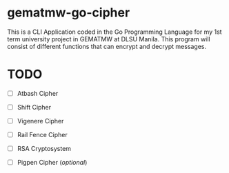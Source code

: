 # gematmw-go-cipher
This is a CLI Application coded in the Go Programming Language for my 1st term university project in GEMATMW at DLSU Manila. This program will consist of different functions that can encrypt and decrypt messages.
# TODO
- [ ] Atbash Cipher
- [ ] Shift Cipher
- [ ] Vigenere Cipher
- [ ] Rail Fence Cipher
- [ ] RSA Cryptosystem
- [ ] Pigpen Cipher (_optional_)

